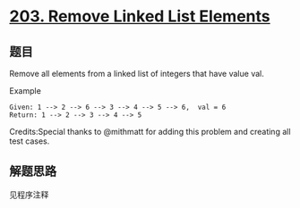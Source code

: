 # [203. Remove Linked List Elements](https://leetcode-cn.com/problems/remove-linked-list-elements/)

## 题目
Remove all elements from a linked list of integers that have value val.

Example
```
Given: 1 --> 2 --> 6 --> 3 --> 4 --> 5 --> 6,  val = 6
Return: 1 --> 2 --> 3 --> 4 --> 5
```
Credits:Special thanks to @mithmatt for adding this problem and creating all test cases.

## 解题思路

见程序注释
